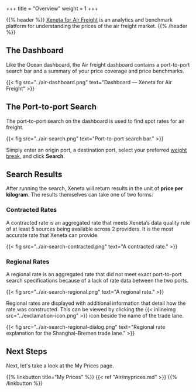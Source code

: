 +++
title = "Overview"
weight = 1
+++

{{% header %}} <a href="https://app.xeneta.com/air/dashboard" target="_blank">Xeneta for Air Freight</a> is an analytics and benchmark platform for understanding the prices of the air freight market. {{% /header %}}

## The Dashboard

Like the Ocean dashboard, the Air freight dashboard contains a port-to-port search bar and a summary of your price coverage and price benchmarks.

{{< fig src="../air-dashboard.png" text="Dashboard — Xeneta for Air Freight" >}}

## The Port-to-port Search

The port-to-port search on the dashboard is used to find spot rates for air freight.

{{< fig src="../air-search.png" text="Port-to-port search bar." >}}

Simply enter an origin port, a destination port, select your preferred <a href="https://support.xeneta.com/hc/en-us/articles/360012268533-Weight-Breaks-in-Air-Rate-Search" target="_blank">weight break</a>, and click **Search**.

## Search Results

After running the search, Xeneta will return results in the unit of **price per kilogram**. The results themselves can take one of two forms:

### Contracted Rates

A contracted rate is an aggregated rate that meets Xeneta’s data quality rule of at least 5 sources being available across 2 providers. It is the most accurate rate that Xeneta can provide.

{{< fig src="../air-search-contracted.png" text="A contracted rate." >}}

### Regional Rates

A regional rate is an aggregated rate that did not meet exact port-to-port search specifications because of a lack of rate data between the two ports.

{{< fig src="../air-search-regional.png" text="A regional rate." >}}

Regional rates are displayed with additional information that detail how the rate was constructed. This can be viewed by clicking the {{< inlineimg src="../exclamation-icon.png" >}} icon beside the name of the trade lane.

{{< fig src="../air-search-regional-dialog.png" text="Regional rate explanation for the Shanghai–Bremen trade lane." >}}

## Next Steps

Next, let's take a look at the My Prices page.

{{% linkbutton title="My Prices" %}} {{< ref "Air/myprices.md" >}} {{% /linkbutton %}}

